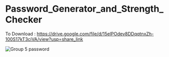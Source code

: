 # Password_Generator_and_Strength_Checker

To Download : https://drive.google.com/file/d/15elPOdev8DDqqtnxZh-100S17kT3ciVA/view?usp=share_link

![Group 5 password](https://user-images.githubusercontent.com/81976809/215305254-df7be31d-d9fb-4a26-ae38-1f88f7b2054c.png)
